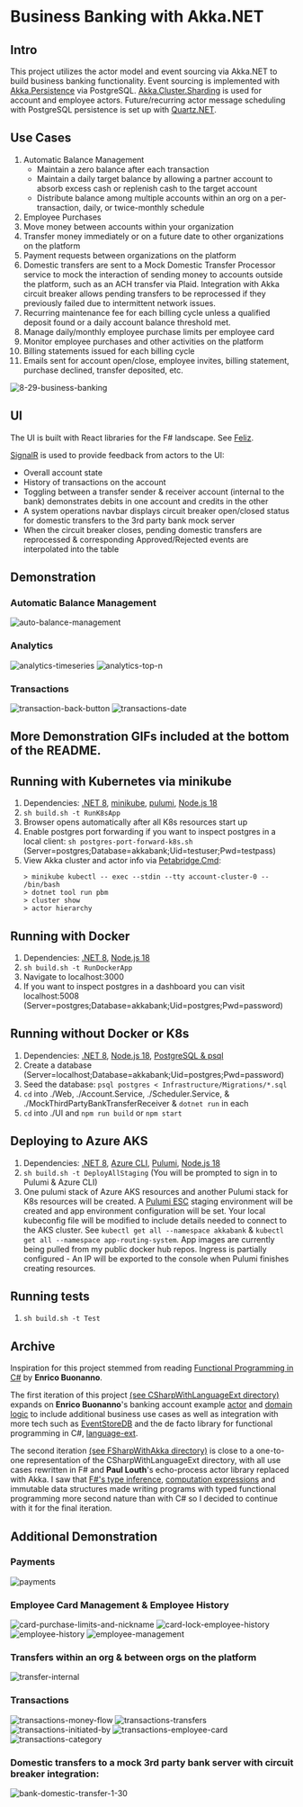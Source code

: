 # Business Banking with Akka.NET

## Intro
This project utilizes the actor model and event sourcing via Akka.NET to build business banking functionality.  Event sourcing is implemented with [Akka.Persistence](https://getakka.net/articles/persistence/architecture.html) via PostgreSQL.  [Akka.Cluster.Sharding](https://getakka.net/articles/clustering/cluster-sharding.html) is used for account and employee actors.  Future/recurring actor message scheduling with PostgreSQL persistence is set up with [Quartz.NET](https://www.quartz-scheduler.net/).

## Use Cases
1. Automatic Balance Management
   - Maintain a zero balance after each transaction
   - Maintain a daily target balance by allowing a partner account to absorb excess cash or replenish cash to the target account
   - Distribute balance among multiple accounts within an org on a per-transaction, daily, or twice-monthly schedule
2. Employee Purchases
3. Move money between accounts within your organization
4. Transfer money immediately or on a future date to other organizations on the platform
5. Payment requests between organizations on the platform
6. Domestic transfers are sent to a Mock Domestic Transfer Processor service to mock the interaction of sending money to accounts outside the platform, such as an ACH transfer via Plaid.  Integration with Akka circuit breaker allows pending transfers to be reprocessed if they previously failed due to intermittent network issues.
7. Recurring maintenance fee for each billing cycle unless a qualified deposit found or a daily account balance threshold met.
8. Manage daily/monthly employee purchase limits per employee card
9. Monitor employee purchases and other activities on the platform
10. Billing statements issued for each billing cycle
11. Emails sent for account open/close, employee invites, billing statement, purchase declined, transfer deposited, etc.

![8-29-business-banking](https://github.com/user-attachments/assets/beb5de07-66e9-49be-abe2-5ea30ba06c7a)

## UI
The UI is built with React libraries for the F# landscape.  See [Feliz](https://zaid-ajaj.github.io/Feliz/#/Hooks/UseElmish).

[SignalR](https://dotnet.microsoft.com/en-us/apps/aspnet/signalr) is used to provide feedback from actors to the UI:
- Overall account state
- History of transactions on the account
- Toggling between a transfer sender & receiver account (internal to the bank) demonstrates debits in one account and credits in the other
- A system operations navbar displays circuit breaker open/closed status for domestic transfers to the 3rd party bank mock server
- When the circuit breaker closes, pending domestic transfers are reprocessed & corresponding Approved/Rejected events are interpolated into the table

## Demonstration
### Automatic Balance Management
![auto-balance-management](https://github.com/user-attachments/assets/47b576d2-dbbc-4f0e-b7ff-35ff7141f21d)

### Analytics
![analytics-timeseries](https://github.com/user-attachments/assets/ad4566f6-c2af-42cd-98bf-e06367437a84)
![analytics-top-n](https://github.com/user-attachments/assets/9359f424-9f1c-4e0e-90a8-bff3476683da)
### Transactions
![transaction-back-button](https://github.com/user-attachments/assets/99437c22-e484-4d57-957e-3bb5253784e1)
![transactions-date](https://github.com/user-attachments/assets/f5f8d6da-93fe-451c-a739-775d6108c02f)

## More Demonstration GIFs included at the bottom of the README.

## Running with Kubernetes via minikube
1. Dependencies: [.NET 8](https://dotnet.microsoft.com/en-us/download), [minikube](https://minikube.sigs.k8s.io/docs/start/), [pulumi](https://www.pulumi.com/docs/install/), [Node.js 18](https://docs.npmjs.com/downloading-and-installing-node-js-and-npm)
2. `sh build.sh -t RunK8sApp`
3. Browser opens automatically after all K8s resources start up
4. Enable postgres port forwarding if you want to inspect postgres in a local client: `sh postgres-port-forward-k8s.sh` (Server=postgres;Database=akkabank;Uid=testuser;Pwd=testpass)
5. View Akka cluster and actor info via [Petabridge.Cmd](https://cmd.petabridge.com/articles/commands/cluster-commands.html):
   ```
   > minikube kubectl -- exec --stdin --tty account-cluster-0 -- /bin/bash
   > dotnet tool run pbm
   > cluster show
   > actor hierarchy
   ```

## Running with Docker
1. Dependencies: [.NET 8](https://dotnet.microsoft.com/en-us/download), [Node.js 18](https://docs.npmjs.com/downloading-and-installing-node-js-and-npm)
2. `sh build.sh -t RunDockerApp`
3. Navigate to localhost:3000
4. If you want to inspect postgres in a dashboard you can visit localhost:5008 (Server=postgres;Database=akkabank;Uid=postgres;Pwd=password)

## Running without Docker or K8s
1. Dependencies: [.NET 8](https://dotnet.microsoft.com/en-us/download), [Node.js 18](https://docs.npmjs.com/downloading-and-installing-node-js-and-npm), [PostgreSQL & psql](https://www.postgresql.org/download/)
2. Create a database (Server=localhost;Database=akkabank;Uid=postgres;Pwd=password)
3. Seed the database: `psql postgres < Infrastructure/Migrations/*.sql`
4. `cd` into ./Web, ./Account.Service, ./Scheduler.Service, & ./MockThirdPartyBankTransferReceiver & `dotnet run` in each
5. `cd` into ./UI and `npm run build` or `npm start`

## Deploying to Azure AKS
1. Dependencies: [.NET 8](https://dotnet.microsoft.com/en-us/download), [Azure CLI](https://learn.microsoft.com/en-us/cli/azure/install-azure-cli), [Pulumi](https://www.pulumi.com/docs/install/), [Node.js 18](https://docs.npmjs.com/downloading-and-installing-node-js-and-npm)
2. `sh build.sh -t DeployAllStaging` (You will be prompted to sign in to Pulumi & Azure CLI)
3. One pulumi stack of Azure AKS resources and another Pulumi stack for K8s resources will be created.  A [Pulumi ESC](https://www.pulumi.com/product/esc/) staging environment will be created and app environment configuration will be set.  Your local kubeconfig file will be modified to include details needed to connect to the AKS cluster.  See `kubectl get all --namespace akkabank` & `kubectl get all --namespace app-routing-system`.  App images are currently being pulled from my public docker hub repos.  Ingress is partially configured - An IP will be exported to the console when Pulumi finishes creating resources.

## Running tests
1. `sh build.sh -t Test`

## Archive
Inspiration for this project stemmed from reading [Functional Programming in C#](https://www.manning.com/books/functional-programming-in-c-sharp-second-edition)
by **Enrico Buonanno**.  

The first iteration of this project [(see CSharpWithLanguageExt directory)](https://github.com/danne931/akka-dotnet-bank/tree/main/Archive/CSharpWithLanguageExt) expands on **Enrico Buonanno**'s banking account example [actor](https://github.com/la-yumba/functional-csharp-code-2/blob/master/Examples/Chapter19/Boc/AccountProcess.cs)
and [domain logic](https://github.com/la-yumba/functional-csharp-code-2/blob/master/Examples/Chapter13/Domain/Account.cs) to include
additional business use cases as well as integration with more tech such as [EventStoreDB](https://www.eventstore.com/eventstoredb) and the
de facto library for functional programming in C#, [language-ext](https://github.com/louthy/language-ext).

The second iteration [(see FSharpWithAkka directory)](https://github.com/danne931/akka-dotnet-bank/tree/main/Archive/FSharpWithAkka) is close to a one-to-one representation of the CSharpWithLanguageExt directory, with all use cases rewritten in F# and **Paul Louth**'s echo-process actor library replaced with Akka.  I saw that [F#'s type inference](https://learn.microsoft.com/en-us/dotnet/fsharp/language-reference/type-inference), [computation expressions](https://learn.microsoft.com/en-us/dotnet/fsharp/language-reference/computation-expressions) and immutable data structures made writing programs with typed functional programming more second nature than with C# so I decided to continue with it for the final iteration.

## Additional Demonstration
### Payments
![payments](https://github.com/user-attachments/assets/7c6baaa3-9e5b-4cd6-a7d2-afccc2e3be41)

### Employee Card Management & Employee History
![card-purchase-limits-and-nickname](https://github.com/user-attachments/assets/821518a2-6c29-4152-9ba9-1f1dd3aef969)
![card-lock-employee-history](https://github.com/user-attachments/assets/303676ba-3534-487b-bc7f-3eb99ea87aab)
![employee-history](https://github.com/user-attachments/assets/30c5f2af-d717-405d-b080-cff13bb2af84)
![employee-management](https://github.com/user-attachments/assets/e9486950-2553-4447-b101-22d53a90ad9b)

### Transfers within an org & between orgs on the platform
![transfer-internal](https://github.com/user-attachments/assets/06708061-822e-417b-94bf-9406f324443d)

### Transactions
![transactions-money-flow](https://github.com/user-attachments/assets/aee4c129-892a-4d40-b676-4c2edaff729c)
![transactions-transfers](https://github.com/user-attachments/assets/7fd0676f-d2c1-44bf-9cae-3d6bc58d48d0)
![transactions-initiated-by](https://github.com/user-attachments/assets/a07cf94f-d915-4839-adb9-58f900b5aacf)
![transactions-employee-card](https://github.com/user-attachments/assets/acd51183-8cc3-49d5-abe0-0d8d7b7613de)
![transactions-category](https://github.com/user-attachments/assets/772f5fd1-fba6-48e9-84ad-710dda18e8d6)

### Domestic transfers to a mock 3rd party bank server with circuit breaker integration:
![bank-domestic-transfer-1-30](https://github.com/danne931/akka-dotnet-bank/assets/4181901/8d200b11-99d8-4e8f-98d4-0ab5941f1447)
